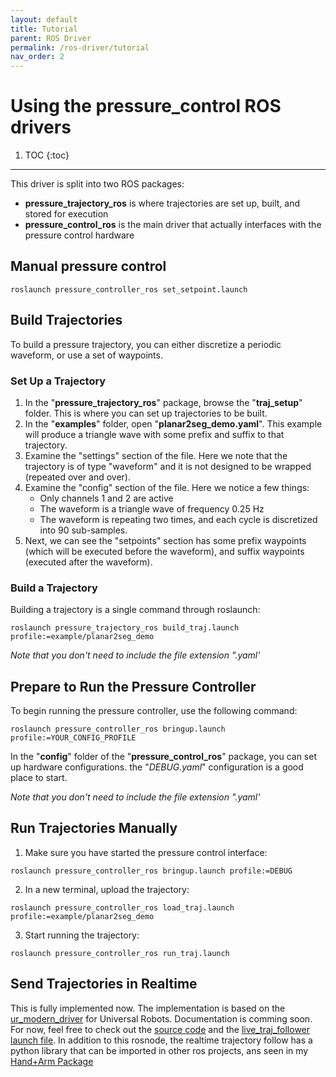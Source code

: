 ```yaml
---
layout: default
title: Tutorial
parent: ROS Driver
permalink: /ros-driver/tutorial
nav_order: 2
---
```


# Using the pressure_control ROS drivers


1. TOC
{:toc}

---

This driver is split into two ROS packages:
- **pressure_trajectory_ros** is where trajectories are set up, built, and stored for execution
- **pressure_control_ros** is the main driver that actually interfaces with the pressure control hardware

## Manual pressure control
`roslaunch pressure_controller_ros set_setpoint.launch`



## Build Trajectories
To build a pressure trajectory, you can either discretize a periodic waveform, or use a set of waypoints.

### Set Up a Trajectory
1. In the "**pressure_trajectory_ros**" package, browse the "**traj_setup**" folder. This is where you can set up trajectories to be built.
2. In the "**examples**" folder, open "**planar2seg_demo.yaml**". This example will produce a triangle wave with some prefix and suffix to that trajectory.
3. Examine the "settings" section of the file. Here we note that the trajectory is of type "waveform" and it is not designed to be wrapped (repeated over and over).
4. Examine the "config" section of the file. Here we notice a few things:
	- Only channels 1 and 2 are active
	- The waveform is a triangle wave of frequency 0.25 Hz
	- The waveform is repeating two times, and each cycle is discretized into 90 sub-samples.
5. Next, we can see the "setpoints" section has some prefix waypoints (which will be executed before the waveform), and suffix waypoints (executed after the waveform).

### Build a Trajectory
Building a trajectory is a single command through roslaunch:

`roslaunch pressure_trajectory_ros build_traj.launch profile:=example/planar2seg_demo`

*Note that you don't need to include the file extension ".yaml'*

## Prepare to Run the Pressure Controller
To begin running the pressure controller, use the following command:

`roslaunch pressure_controller_ros bringup.launch profile:=YOUR_CONFIG_PROFILE`

In the "**config**" folder of the "**pressure_control_ros**" package, you can set up hardware configurations. the "*DEBUG.yaml*" configuration is a good place to start.

*Note that you don't need to include the file extension ".yaml'*


## Run Trajectories Manually
1. Make sure you have started the pressure control interface: 

`roslaunch pressure_controller_ros bringup.launch profile:=DEBUG`

2. In a new terminal, upload the trajectory:

`roslaunch pressure_controller_ros load_traj.launch profile:=example/planar2seg_demo`

3. Start running the trajectory:

`roslaunch pressure_controller_ros run_traj.launch`

## Send Trajectories in Realtime
This is fully implemented now. The implementation is based on the [ur_modern_driver](https://github.com/ros-industrial/ur_modern_driver) for Universal Robots. Documentation is comming soon. For now, feel free to check out the [source code](https://github.com/cbteeple/pressure_control_cbt/tree/master/pressure_controller_ros/src/pressure_controller_ros) and the [live_traj_follower launch file](https://github.com/cbteeple/pressure_control_cbt/blob/master/pressure_controller_ros/launch/live_traj_follower.launch). In addition to this rosnode, the realtime trajectory follow has a python library that can be imported in other ros projects, ans seen in my [Hand+Arm Package](https://github.com/cbteeple/hand_arm_cbt/blob/master/scripts/pick_place_run_multi.py)